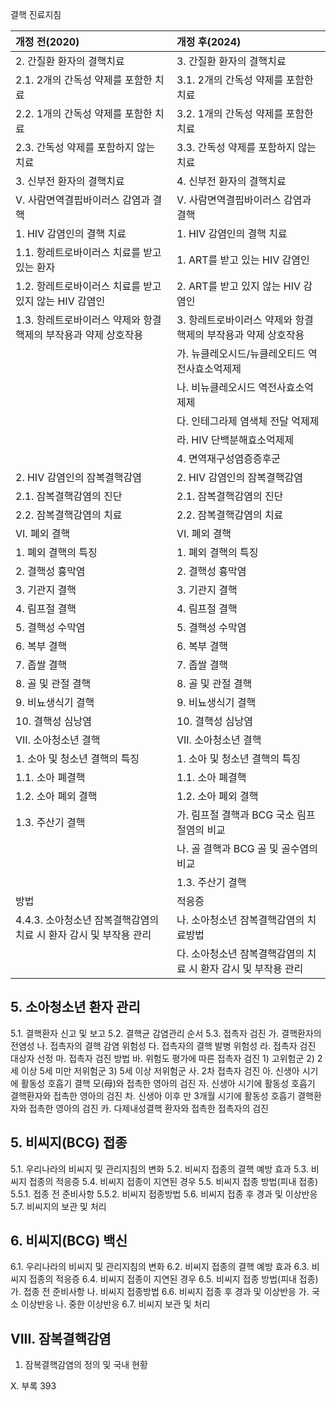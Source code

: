 결핵 진료지침

| 개정 전(2020)                                                     | 개정 후(2024)                                                        |
| :---------------------------------------------------------------- | :------------------------------------------------------------------- |
| 2. 간질환 환자의 결핵치료                                         | 3. 간질환 환자의 결핵치료                                            |
|     2.1. 2개의 간독성 약제를 포함한 치료                          |     3.1. 2개의 간독성 약제를 포함한 치료                             |
|     2.2. 1개의 간독성 약제를 포함한 치료                          |     3.2. 1개의 간독성 약제를 포함한 치료                             |
|     2.3. 간독성 약제를 포함하지 않는 치료                         |     3.3. 간독성 약제를 포함하지 않는 치료                            |
| 3. 신부전 환자의 결핵치료                                         | 4. 신부전 환자의 결핵치료                                            |
| V. 사람면역결핍바이러스 감염과 결핵                               | V. 사람면역결핍바이러스 감염과 결핵                                  |
| 1. HIV 감염인의 결핵 치료                                         | 1. HIV 감염인의 결핵 치료                                            |
|     1.1. 항레트로바이러스 치료를 받고 있는 환자                   |     1. ART를 받고 있는 HIV 감염인                                    |
|     1.2. 항레트로바이러스 치료를 받고 있지 않는 HIV 감염인        |     2. ART를 받고 있지 않는 HIV 감염인                               |
|     1.3. 항레트로바이러스 약제와 항결핵제의 부작용과 약제 상호작용 |     3. 항레트로바이러스 약제와 항결핵제의 부작용과 약제 상호작용     |
|                                                                   |         가. 뉴클레오시드/뉴클레오티드 역전사효소억제제               |
|                                                                   |         나. 비뉴클레오시드 역전사효소억제제                          |
|                                                                   |         다. 인테그라제 염색체 전달 억제제                            |
|                                                                   |         라. HIV 단백분해효소억제제                                   |
|                                                                   |     4. 면역재구성염증증후군                                          |
| 2. HIV 감염인의 잠복결핵감염                                      | 2. HIV 감염인의 잠복결핵감염                                         |
|     2.1. 잠복결핵감염의 진단                                      |     2.1. 잠복결핵감염의 진단                                         |
|     2.2. 잠복결핵감염의 치료                                      |     2.2. 잠복결핵감염의 치료                                         |
| VI. 폐외 결핵                                                     | VI. 폐외 결핵                                                        |
| 1. 폐외 결핵의 특징                                               | 1. 폐외 결핵의 특징                                                  |
| 2. 결핵성 흉막염                                                  | 2. 결핵성 흉막염                                                     |
| 3. 기관지 결핵                                                    | 3. 기관지 결핵                                                       |
| 4. 림프절 결핵                                                    | 4. 림프절 결핵                                                       |
| 5. 결핵성 수막염                                                  | 5. 결핵성 수막염                                                     |
| 6. 복부 결핵                                                      | 6. 복부 결핵                                                         |
| 7. 좁쌀 결핵                                                      | 7. 좁쌀 결핵                                                         |
| 8. 골 및 관절 결핵                                                | 8. 골 및 관절 결핵                                                   |
| 9. 비뇨생식기 결핵                                                | 9. 비뇨생식기 결핵                                                   |
| 10. 결핵성 심낭염                                                 | 10. 결핵성 심낭염                                                    |
| VII. 소아청소년 결핵                                              | VII. 소아청소년 결핵                                                 |
| 1. 소아 및 청소년 결핵의 특징                                     | 1. 소아 및 청소년 결핵의 특징                                        |
|     1.1. 소아 폐결핵                                              |     1.1. 소아 폐결핵                                                 |
|     1.2. 소아 폐외 결핵                                           |     1.2. 소아 폐외 결핵                                              |
|     1.3. 주산기 결핵                                              |         가. 림프절 결핵과 BCG 국소 림프절염의 비교                   |
|                                                                   |         나. 골 결핵과 BCG 골 및 골수염의 비교                        |
|                                                                   |     1.3. 주산기 결핵                                                 |
| 방법                                                              | 적응증                                                               |
| 4.4.3. 소아청소년 잠복결핵감염의 치료 시 환자 감시 및 부작용 관리 | 나. 소아청소년 잠복결핵감염의 치료방법                               |
|                                                                   | 다. 소아청소년 잠복결핵감염의 치료 시 환자 감시 및 부작용 관리     |

## 5. 소아청소년 환자 관리
5.1. 결핵환자 신고 및 보고
5.2. 결핵균 감염관리 순서
5.3. 접촉자 검진
    가. 결핵환자의 전염성
    나. 접촉자의 결핵 감염 위험성
    다. 접촉자의 결핵 발병 위험성
    라. 접촉자 검진 대상자 선정
    마. 접촉자 검진 방법
    바. 위험도 평가에 따른 접촉자 검진
        1) 고위험군
        2) 2세 이상 5세 미만 저위험군
        3) 5세 이상 저위험군
    사. 2차 접촉자 검진
        아. 신생아 시기에 활동성 호흡기 결핵 모(母)와 접촉한 영아의 검진
        자. 신생아 시기에 활동성 호흡기 결핵환자와 접촉한 영아의 검진
        차. 신생아 이후 만 3개월 시기에 활동성 호흡기 결핵환자와 접촉한 영아의 검진
        카. 다제내성결핵 환자와 접촉한 접촉자의 검진

## 5. 비씨지(BCG) 접종
5.1. 우리나라의 비씨지 및 관리지침의 변화
5.2. 비씨지 접종의 결핵 예방 효과
5.3. 비씨지 접종의 적응증
5.4. 비씨지 접종이 지연된 경우
5.5. 비씨지 접종 방법(피내 접종)
    5.5.1. 접종 전 준비사항
    5.5.2. 비씨지 접종방법
5.6. 비씨지 접종 후 경과 및 이상반응
5.7. 비씨지의 보관 및 처리

## 6. 비씨지(BCG) 백신
6.1. 우리나라의 비씨지 및 관리지침의 변화
6.2. 비씨지 접종의 결핵 예방 효과
6.3. 비씨지 접종의 적응증
6.4. 비씨지 접종이 지연된 경우
6.5. 비씨지 접종 방법(피내 접종)
    가. 접종 전 준비사항
    나. 비씨지 접종방법
6.6. 비씨지 접종 후 경과 및 이상반응
    가. 국소 이상반응
    나. 중한 이상반응
6.7. 비씨지 보관 및 처리

## VIII. 잠복결핵감염
1. 잠복결핵감염의 정의 및 국내 현황

X. 부록 <PAGE>393